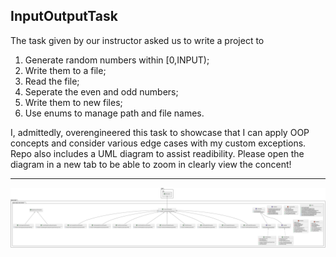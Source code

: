 ## InputOutputTask

The task given by our instructor asked us to write a project to 

1. Generate random numbers within [0,INPUT);
2. Write them to a file;
3. Read the file;
4. Seperate the even and odd numbers;
5. Write them to new files;
6. Use enums to manage path and file names.

I, admittedly, overengineered this task to showcase that I can apply OOP concepts and consider various edge cases with my custom exceptions. Repo also includes a UML diagram to assist readibility. Please open the diagram in a new tab to be able to zoom in clearly view the concent!

---

![UML Diagram2](https://raw.githubusercontent.com/LastGenomeBender/InputOutputTask/c6317ffcccfdb3ad0c6fac9a1ea8bac4d4205524/src/IOTaskUmlDiagram.svg)

